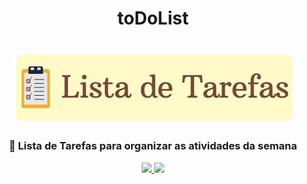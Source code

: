<h1 align="center">toDoList</h1>
<h1 align="center">
  <img src="./assets/logo.png">
</h1>
<h3 align="center">📄 Lista de Tarefas para organizar as atividades da semana</h3>

<div align="center">
  <a href="https://www.linkedin.com/in/rafael-trindade-14588371/" align="center">
    <img src="https://img.shields.io/static/v1?label=&message=RafaelTrindade&color=7A5C43&style=for-the-badge&logo=linkedin"/>
  </a>
  <img src="https://img.shields.io/static/v1?label=&message=rafaeltrindade@outlook.com&color=7A5C43&style=for-the-badge&logo=Microsoft Outlook"/>

</div>
